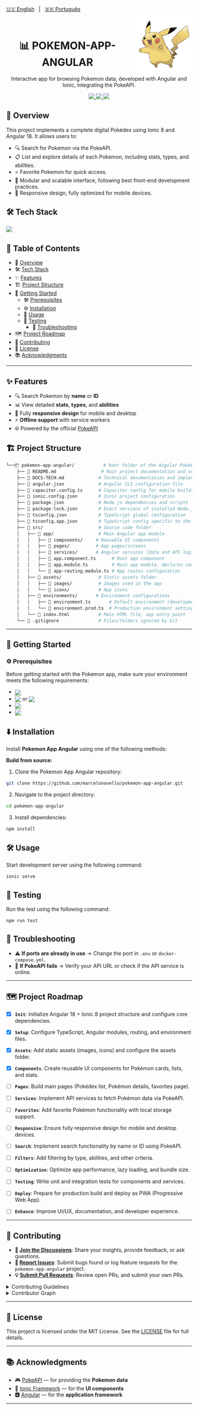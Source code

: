 [🇺🇸 English](./README.md)   |   [🇧🇷 Português](./README-pt.md)

<br clear="right">
<img src="https://raw.githubusercontent.com/PokeAPI/sprites/master/sprites/pokemon/other/official-artwork/25.png" align="right" width="30%" style="margin: -20px 0 0 20px;">
<div align="center">

<h1 align="center">📊 POKEMON-APP-ANGULAR</h1>

<p align="center">
Interactive app for browsing Pokemon data, developed with Angular and Ionic, integrating the PokeAPI.
</p>

<p align="center">
  <!-- License -->
  <a href="./LICENSE">
    <img src="https://img.shields.io/badge/license-MIT-yellow?style=flat" />
  </a>

  <!-- Último commit -->
  <a href="https://github.com/marcelonovello/pokemon-app-angular/commits/main">
    <img src="https://img.shields.io/github/last-commit/marcelonovello/pokemon-app-angular?style=flat" />
  </a>

  <!-- TypeScript -->
  <a href="https://www.typescriptlang.org/">
    <img src="https://img.shields.io/badge/TypeScript-3178C6?style=flat&logo=typescript&logoColor=white" />
  </a>

</p>
</div>

<a id="overview"></a>
## 📖 Overview
This project implements a complete digital Pokédex using Ionic 8 and Angular 18. It allows users to:

- 🔍 Search for Pokemon via the PokeAPI.
- 📋 List and explore details of each Pokemon, including stats, types, and abilities.
- ⭐ Favorite Pokemon for quick access.
- 🧩 Modular and scalable interface, following best front-end development practices.
- 📱 Responsive design, fully optimized for mobile devices.

<a id="tech-stack"></a>
## 🛠 Tech Stack
<p>
  <img src="https://skillicons.dev/icons?i=angular,html,css,js,nodejs,ionic,capacitor" />
</p>


## 📑 Table of Contents

- 📖 [Overview](#overview)
- 🛠 [Tech Stack](#tech-stack) 
- ✨ [Features](#features)
- 🏗 [Project Structure](#project-structure)   
- 🚀 [Getting Started](#getting-started)
  - 🛠 [Prerequisites](#prerequisites)
  - ⚙️ [Installation](#installation)
  - 🚀 [Usage](#usage)
  - 🧪 [Testing](#testing)
    - 🔧 [Troubleshooting](#troubleshooting) 
- 🗺 [Project Roadmap](#project-roadmap)  
- 👥 [Contributing](#contributing)  
- 📄 [License](#license)  
- 📚 [Acknowledgments](#acknowledgments)

---

<a id="features"></a>
## ✨ Features
- 🔍 Search Pokemon by **name** or **ID**  
- 📊 View detailed **stats**, **types**, and **abilities**  
- 📱 Fully **responsive design** for mobile and desktop  
- ⚡ **Offline support** with service workers  
- 🌐 Powered by the official [PokeAPI](https://pokeapi.co/) 

<a id="project-structure"></a>
## 🏗 Project Structure
```sh
└──📦 pokemon-app-angular/           # Root folder of the Angular Pokémon app
    ├── 📄 README.md                 # Main project documentation and overview
    ├── 📄 DOCS-TECH.md             # Technical documentation and implementation details
    ├── 📄 angular.json             # Angular CLI configuration file
    ├── 📄 capacitor.config.ts      # Capacitor config for mobile builds
    ├── 📄 ionic.config.json        # Ionic project configuration
    ├── 📄 package.json             # Node.js dependencies and scripts
    ├── 📄 package-lock.json        # Exact versions of installed Node.js packages
    ├── 📄 tsconfig.json            # TypeScript global configuration
    ├── 📄 tsconfig.app.json        # TypeScript config specific to the Angular app
    ├── 📂 src/                     # Source code folder
    │   ├── 📂 app/                 # Main Angular app module
    │   │   ├── 📂 components/     # Reusable UI components
    │   │   ├── 📂 pages/          # App pages/screens
    │   │   ├── 📂 services/       # Angular services (data and API logic)
    │   │   ├── 📄 app.component.ts      # Root app component
    │   │   ├── 📄 app.module.ts         # Main app module, declares components and modules
    │   │   └── 📄 app-routing.module.ts # App routes configuration
    │   ├── 📂 assets/              # Static assets folder
    │   │   ├── 📂 images/          # Images used in the app
    │   │   └── 📂 icons/           # App icons
    │   ├── 📂 environments/       # Environment configurations
    │   │   ├── 📄 environment.ts       # Default environment (development)
    │   │   └── 📄 environment.prod.ts  # Production environment settings
    │   └── 📄 index.html           # Main HTML file, app entry point
    └── 📄 .gitignore               # Files/folders ignored by Git
```

---

<a id="getting-started"></a>
## 🚀 Getting Started

<a id="prerequisites"></a>
### ⚙️ Prerequisites

Before getting started with the Pokemon app, make sure your environment meets the following requirements:

- [<img align="center" src="https://img.shields.io/badge/Node.js-339933?style=flat&logo=node.js&logoColor=white" />](https://nodejs.org/)
- [<img align="center" src="https://img.shields.io/badge/npm-CB3837?style=flat&logo=npm&logoColor=white" />](https://www.npmjs.com/) or [<img align="center" src="https://img.shields.io/badge/Yarn-2C8EBB?style=flat&logo=yarn&logoColor=white" />](https://yarnpkg.com/)
- [<img align="center" src="https://img.shields.io/badge/Angular-DD0031?style=flat&logo=angular&logoColor=white" />](https://angular.io/cli)
- [<img align="center" src="https://img.shields.io/badge/Ionic-3880FF?style=flat&logo=ionic&logoColor=white" />](https://ionicframework.com/docs/cli)

<a id="installation"></a>
## ⬇️ Installation

Install **Pokemon App Angular** using one of the following methods:

**Build from source:**

1. Clone the Pokemon App Angular repository:
```sh
git clone https://github.com/marcelonovello/pokemon-app-angular.git
```

2. Navigate to the project directory:
```sh
cd pokemon-app-angular
```

3. Install dependencies:
```sh
npm install
```

<a id="usage"></a>
## 🛠️ Usage
Start development server using the following command:<br>
```sh
ionic serve
```

<a id="testing"></a>
## 🧪 Testing
Run the test using the following command:<br>
```sh
npm run test
```

<a id="troubleshooting"></a>
## 🔧 Troubleshooting

- ⚠️ **If ports are already in use** → Change the port in `.env` or `docker-compose.yml`.  
- 🐛 **If PokeAPI fails** → Verify your API URL or check if the API service is online.  

---

<a id="project-roadmap"></a>
## 🗺 Project Roadmap

- [X] **`Init`**: Initialize Angular 18 + Ionic 8 project structure and configure core dependencies.
- [X] **`Setup`**: Configure TypeScript, Angular modules, routing, and environment files.
- [X] **`Assets`**: Add static assets (images, icons) and configure the assets folder.
- [X] **`Components`**: Create reusable UI components for Pokémon cards, lists, and stats.
- [ ] **`Pages`**: Build main pages (Pokédex list, Pokémon details, favorites page).
- [ ] **`Services`**: Implement API services to fetch Pokémon data via PokeAPI.
- [ ] **`Favorites`**: Add favorite Pokémon functionality with local storage support.
- [ ] **`Responsive`**: Ensure fully responsive design for mobile and desktop devices.
- [ ] **`Search`**: Implement search functionality by name or ID using PokeAPI.
- [ ] **`Filters`**: Add filtering by type, abilities, and other criteria.
- [ ] **`Optimization`**: Optimize app performance, lazy loading, and bundle size.
- [ ] **`Testing`**: Write unit and integration tests for components and services.
- [ ] **`Deploy`**: Prepare for production build and deploy as PWA (Progressive Web App).
- [ ] **`Enhance`**: Improve UI/UX, documentation, and developer experience.


---

<a id="contributing"></a>
## 👥 Contributing

- **💬 [Join the Discussions](https://github.com/marcelonovello/pokemon-app-angular/discussions)**: Share your insights, provide feedback, or ask questions.
- **🐛 [Report Issues](https://github.com/marcelonovello/pokemon-app-angular/issues)**: Submit bugs found or log feature requests for the `pokemon-app-angular` project.
- **💡 [Submit Pull Requests](https://github.com/marcelonovello/pokemon-app-angular/blob/main/CONTRIBUTING.md)**: Review open PRs, and submit your own PRs.

<details closed>
<summary>Contributing Guidelines</summary>

1. **Fork the Repository**: Start by forking the repository to your github account.
2. **Clone Locally**: Clone the forked repository to your local machine using a git client.
   ```sh
   git clone https://github.com/marcelonovello/pokemon-app-angular
   ```
3. **Create a New Branch**: Always work on a new branch, giving it a descriptive name.
   ```sh
   git checkout -b new-feature-x
   ```
4. **Make Your Changes**: Develop and test your changes locally.
5. **Commit Your Changes**: Commit with a clear message describing your updates.
   ```sh
   git commit -m \'Implemented new feature x.\'
   ```
6. **Push to github**: Push the changes to your forked repository.
   ```sh
   git push origin new-feature-x
   ```
7. **Submit a Pull Request**: Create a PR against the original repository. Clearly describe the changes and their motivations.
8. **Review**: Once your PR is reviewed and approved, it will be merged into the main branch. Congratulations on your contribution!
</details>

<details closed>
<summary>Contributor Graph</summary>
<br>
<p align="left">
   <a href="https://github.com{/marcelonovello/pokemon-app-angular/}graphs/contributors">
      <img src="https://contrib.rocks/image?repo=marcelonovello/pokemon-app-angular">
   </a>
</p>
</details>

---

<a id="license"></a>
## 📄 License

This project is licensed under the MIT License. See the [LICENSE](LICENSE) file for full details.

---

<a id="acknowledgments"></a>
## 📚 Acknowledgments

- 🎮 [PokeAPI](https://pokeapi.co/) — for providing the **Pokemon data**  
- 📱 [Ionic Framework](https://ionicframework.com/) — for the **UI components**  
- 🅰️ [Angular](https://angular.io/) — for the **application framework**  

---
